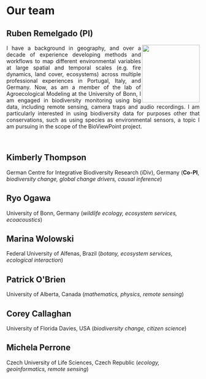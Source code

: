 # Our team


## Ruben Remelgado (PI)

<img src="https://github.com/user-attachments/assets/fddae846-0488-4714-b613-d03ac842c04f" align="right" width="150px"/>
<p align="justify">
I have a background in geography, and over a decade of experience developing methods and workflows to map different environmental variables at large spatial and temporal scales (e.g. fire dynamics, land cover, ecosystems) across multiple professional experiences in Portugal, Italy, and Germany. Now, as am a member of the lab of Agroecological Modeling at the University of Bonn, I am engaged in biodiversity monitoring using big data, including remote sensing, camera traps and audio recordings. I am particularly interested in using biodiversity data for purposes other that conservations, such as using species as environmental sensors, a topic I am pursuing in the scope of the BioViewPoint project.
 </p>

<br>

## Kimberly Thompson
German Centre for Integrative Biodiversity Research (iDiv), Germany (**Co-PI**, *biodiversity change, global change drivers, causal inference*)

## Ryo Ogawa
University of Bonn, Germany (*wildlife ecology, ecosystem services,  ecoacoustics*)

## Marina Wolowski
Federal University of Alfenas, Brazil	(*botany, ecosystem services, ecological interaction*)

## Patrick O'Brien
University of Alberta, Canada (*mathematics, physics, remote sensing*)


## Corey Callaghan
University of Florida	Davies, USA (*biodiversity change, citizen science*)

## Michela Perrone
Czech University of Life Sciences, Czech Republic (*ecology, geoinformatics, remote sensing*)
